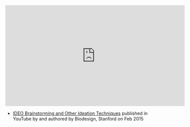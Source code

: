 <iframe width="560" height="315" src="https://www.youtube.com/embed/xXsHI_VlhmY" title="YouTube video player" frameborder="0" allow="accelerometer; autoplay; clipboard-write; encrypted-media; gyroscope; picture-in-picture; web-share" allowfullscreen></iframe>

- [IDEO Brainstorming and Other Ideation Techniques](https://www.youtube.com/watch?v=xXsHI_VlhmY) published in YouTube by  and authored by Biodesign, Stanford on Feb 2015


